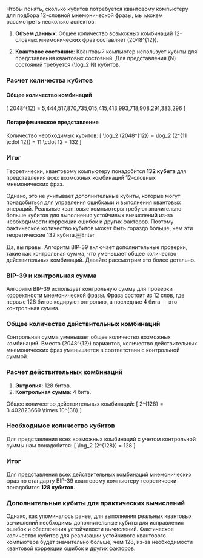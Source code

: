 Чтобы понять, сколько кубитов потребуется квантовому компьютеру для подбора 12-словной мнемонической фразы, мы можем рассмотреть несколько аспектов:

1. **Объем данных**: Общее количество возможных комбинаций 12-словных мнемонических фраз составляет \(2048^{12}\). 

2. **Квантовое состояние**: Квантовый компьютер использует кубиты для представления квантовых состояний. Для представления \(N\) состояний требуется \(\log_2 N\) кубитов.

### Расчет количества кубитов

#### Общее количество комбинаций
\[ 2048^{12} = 5,444,517,870,735,015,415,413,993,718,908,291,383,296 \]

#### Логарифмическое представление
Количество необходимых кубитов:
\[ \log_2 (2048^{12}) = \log_2 (2^{11 \cdot 12}) = 11 \cdot 12 = 132 \]

### Итог
Теоретически, квантовому компьютеру понадобится **132 кубита** для представления всех возможных комбинаций 12-словных мнемонических фраз. 

Однако, это не учитывает дополнительные кубиты, которые могут понадобиться для управления ошибками и выполнения квантовых операций. Реальные квантовые компьютеры требуют значительно больше кубитов для выполнения устойчивых вычислений из-за необходимости коррекции ошибок и других факторов. Поэтому фактическое количество кубитов может быть гораздо больше, чем эти теоретические 132 кубита.￼Enter


Да, вы правы. Алгоритм BIP-39 включает дополнительные проверки, такие как контрольная сумма, что уменьшает общее количество действительных комбинаций. Давайте рассмотрим это более детально.

### BIP-39 и контрольная сумма
Алгоритм BIP-39 использует контрольную сумму для проверки корректности мнемонической фразы. Фраза состоит из 12 слов, где первые 128 битов кодируют энтропию, а последние 4 бита — это контрольная сумма.

### Общее количество действительных комбинаций
Контрольная сумма уменьшает общее количество возможных комбинаций. Вместо \(2048^{12}\) вариантов, количество действительных мнемонических фраз уменьшается в соответствии с контрольной суммой. 

### Расчет действительных комбинаций
1. **Энтропия**: 128 битов.
2. **Контрольная сумма**: 4 бита.

Общее количество действительных комбинаций:
\[ 2^{128} = 3.402823669 \times 10^{38} \]

### Необходимое количество кубитов

Для представления всех возможных комбинаций с учетом контрольной суммы нам понадобится:
\[ \log_2 (2^{128}) = 128 \]

### Итог
Для представления всех действительных комбинаций мнемонических фраз по стандарту BIP-39 квантовому компьютеру теоретически понадобится **128 кубитов**.

### Дополнительные кубиты для практических вычислений
Однако, как упоминалось ранее, для выполнения реальных квантовых вычислений необходимы дополнительные кубиты для исправления ошибок и обеспечения устойчивости вычислений. Фактическое количество кубитов для реализации устойчивого квантового компьютера будет значительно больше, чем 128, из-за необходимости квантовой коррекции ошибок и других факторов.
